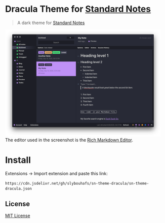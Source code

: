 # Dracula Theme for [Standard Notes](https://standardnotes.org/)

> A dark theme for [Standard Notes](https://standardnotes.org/)

![preview](./preview.png)
The editor used in the screenshot is the [Rich Markdown Editor](https://github.com/arturolinares/sn-rme).

# Install
Extensions → Import extension and paste this link:

`https://cdn.jsdelivr.net/gh/slybouhafs/sn-theme-dracula/sn-theme-dracula.json`

## License

[MIT License](./LICENSE)
